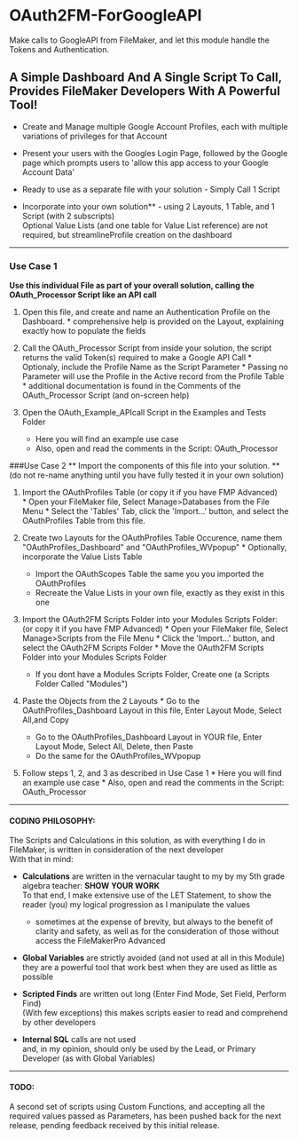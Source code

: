 # OAuth2FM-ForGoogleAPI
Make calls to GoogleAPI from FileMaker, and let this module handle the Tokens and Authentication.



## A Simple Dashboard And A Single Script To Call, Provides FileMaker Developers With A Powerful Tool!
*	Create and Manage multiple Google Account Profiles, each with multiple variations of privileges for that Account

*	Present your users with the Googles Login Page, followed by the Google page which prompts users to 'allow this app access to your Google Account Data'

*	Ready to use as a separate file with your solution - Simply Call 1 Script

*	Incorporate into your own solution** - using 2 Layouts, 1 Table, and 1 Script (with 2 subscripts)  
Optional Value Lists (and one table for Value List reference) are not required, but streamlineProfile creation on the dashboard

---

### Use Case 1
**Use this individual File as part of your overall solution, calling the OAuth_Processor Script like an API call**

1.	 Open this file, and create and name an Authentication Profile on the Dashboard.
	*	comprehensive help is provided on the Layout, explaining exactly how to populate the fields

2.	 Call the OAuth_Processor Script from inside your solution, the script returns the valid Token(s) required to make a Google API Call
	*	Optionaly, include the Profile Name as the Script Parameter
	*	Passing no Parameter will use the Profile in the Active record from the Profile Table 
	*	additional documentation is found in the Comments of the OAuth_Processor Script (and on-screen help)

3.	Open the OAuth_Example_APIcall Script in the Examples and Tests Folder
	*	Here you will find an example use case
	*	Also, open and read the comments in the Script: OAuth_Processor




###Use Case 2
** Import the components of this file into your solution. **  
(do not re-name anything until you have fully tested it in your own solution)

1.	 Import the OAuthProfiles Table (or copy it if you have FMP Advanced)  
	*	Open your FileMaker file, Select Manage>Databases from the File Menu
	*	Select the 'Tables' Tab, click the 'Import...' button, and select the OAuthProfiles Table from this file.

2.	 Create two Layouts for the OAuthProfiles Table Occurence, name them "OAuthProfiles_Dashboard" and "OAuthProfiles_WVpopup"
	*	Optionally, incorporate the Value Lists Table
		*	Import the OAuthScopes Table the same you you imported the OAuthProfiles
		*	Recreate the Value Lists in your own file, exactly as they exist in this one

3.	 Import the OAuth2FM Scripts Folder into your Modules Scripts Folder: (or copy it if you have FMP Advanced)
	*	Open your FileMaker file, Select Manage>Scripts from the File Menu 
	*	Click the 'Import...' button, and select the OAuth2FM Scripts Folder
	*	Move the OAuth2FM Scripts Folder into your Modules Scripts Folder
		*	If you dont have a Modules Scripts Folder, Create one (a Scripts Folder Called "Modules")


4.	 Paste the Objects from the 2 Layouts
	*	Go to the OAuthProfiles_Dashboard Layout in this file, Enter Layout Mode, Select All,and Copy
		*	Go to the OAuthProfiles_Dashboard Layout in YOUR file, Enter Layout Mode, Select All, Delete, then Paste
		*	Do the same for the OAuthProfiles_WVpopup


5.	 Follow steps 1, 2, and 3 as described in Use Case 1
	*	Here you will find an example use case
	*	Also, open and read the comments in the Script: OAuth_Processor


---
#### CODING PHILOSOPHY:
The Scripts and Calculations in this solution, as with everything I do in FileMaker, is written in consideration of the next developer  
With that in mind:

- **Calculations** are written in the vernacular taught to my by my 5th grade algebra teacher: **SHOW YOUR WORK**  
To that end, I make extensive use of the LET Statement, to show the reader (you) my logical progression as I manipulate the values
	- 	sometimes at the expense of brevity, but always to the benefit of clarity and safety, as well as for the consideration of those without access the FileMakerPro Advanced
- **Global Variables** are strictly avoided (and not used at all in this Module)
they are a powerful tool that work best when they are used as little as possible

- **Scripted Finds** are written out long (Enter Find Mode, Set Field, Perform Find)  
(With few exceptions) this makes scripts easier to read and comprehend by other developers

- **Internal SQL** calls are not used  
and, in my opinion, should only be used by the Lead, or Primary Developer (as with Global Variables)

---


#### TODO:
A second set of scripts using Custom Functions, and accepting all the required values passed as Parameters,
has been pushed back for the next release, pending feedback received by this initial release.

